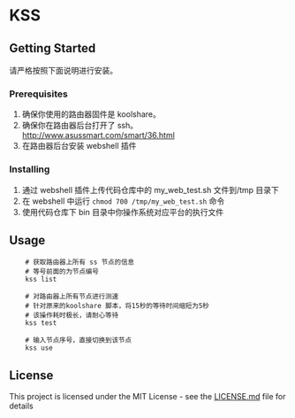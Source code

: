 # KSS

## Getting Started

请严格按照下面说明进行安装。

### Prerequisites

1. 确保你使用的路由器固件是 koolshare。
2. 确保你在路由器后台打开了 ssh。 http://www.asussmart.com/smart/36.html
3. 在路由器后台安装 webshell 插件

### Installing

1. 通过 webshell 插件上传代码仓库中的 my_web_test.sh 文件到/tmp 目录下
2. 在 webshell 中运行 `chmod 700 /tmp/my_web_test.sh` 命令
3. 使用代码仓库下 bin 目录中你操作系统对应平台的执行文件

## Usage

```shell
    # 获取路由器上所有 ss 节点的信息
    # 等号前面的为节点编号
    kss list
```

```shell
    # 对路由器上所有节点进行测速
    # 针对原来的koolshare 脚本，将15秒的等待时间缩短为5秒
    # 该操作耗时极长，请耐心等待
    kss test
```

```shell
    # 输入节点序号，直接切换到该节点
    kss use
```


## License

This project is licensed under the MIT License - see the [LICENSE.md](LICENSE.md) file for details

